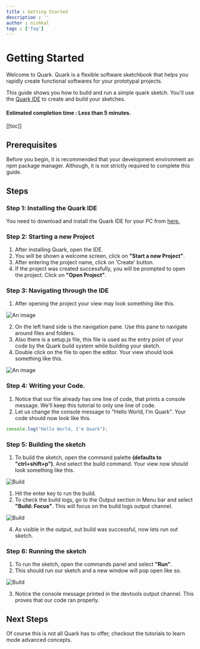 ```yaml
---
title : Getting Started
description : ''
author : nishkal
tags : ['faq']
---
```


# Getting Started
Welcome to Quark. Quark is a flexible software sketchbook that helps you rapidly create functional softwares for your prototypal projects.

This guide shows you how to build and run a simple quark sketch. You'll use the [Quark IDE](./user-interface.md) to create and build your sketches.

#### Estimated completion time : Less than 5 minutes.

[[toc]]

## Prerequisites
Before you begin, it is recommended that your development environment an npm package manager. Although, it is not strictly required to complete this guide.

## Steps
### Step 1: Installing the Quark IDE
You need to download and install the Quark IDE for your PC from [here.](/download/)

### Step 2: Starting a new Project
  1.  After installing Quark, open the IDE.
  2.  You will be shown a welcome screen, click on __"Start a new Project"__.
  3.  After entering the project name, click on 'Create' button.
  4.  If the project was created successfully, you will be prompted to open the project. Click on __"Open Project"__.

### Step 3: Navigating through the IDE
  1. After opening the project your view may look something like this.


![An image](~@public/intro-guide-photos/new-project.png)

  2. On the left hand side is the navigation pane. Use this pane to navigate around files and folders.
  3. Also there is a setup.js file, this file is used as the entry point of your code by the Quark build system while building your sketch.
  4. Double click on the file to open the editor. Your view should look something like this.

![An image](~@public/intro-guide-photos/setup-editor.png)

### Step 4: Writing your Code.

  1. Notice that our file already has one line of code, that prints a console message. We'll keep this tutorial to only one line of code.
  2. Let us change the console message to "Hello World, I'm Quark". Your code should now look like this.

```js
console.log("Hello World, I'm Quark");
```

### Step 5: Building the sketch

  1. To build the sketch, open the command palette __(defaults to "ctrl+shift+p")__. And select the build command. Your view now should look something like this.

![Build](~@public/intro-guide-photos/build.png)

  1. Hit the enter key to run the build.
  2. To check the build logs, go to the Output section in Menu bar and select __"Build: Focus"__. This will focus on the build logs output channel.

![Build](~@public/intro-guide-photos/build-focus.png)

  4. As visible in the output, out build was successful, now lets run out sketch.

### Step 6: Running the sketch

  1. To run the sketch, open the commands panel and select __"Run"__.
  2. This should run our sketch and a new window will pop open like so.

![Build](~@public/intro-guide-photos/run.png)

  3. Notice the console message printed in the devtools output channel. This proves that our code ran properly.

## Next Steps
Of course this is not all Quark has to offer, checkout the tutorials to learn mode advanced concepts.

